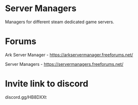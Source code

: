 # Server Managers
Managers for different steam dedicated game servers.

# Forums
Ark Server Manager - https://arkservermanager.freeforums.net/

Server Managers - https://servermanagers.freeforums.net/

# Invite link to discord
discord.gg/HB8DXXt
